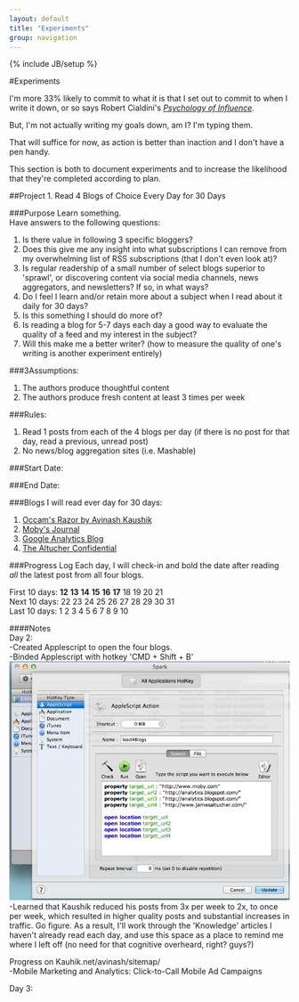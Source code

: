 ```yaml
---
layout: default
title: "Experiments"
group: navigation
---
```

{% include JB/setup %}

#Experiments

I'm more 33% likely to commit to what it is that I set out to commit to when I write it down, or so says Robert Cialdini's [_Psychology of Influence_](http://www.amazon.com/Influence-Psychology-Persuasion-Business-Essentials/dp/006124189X). 

But, I'm not actually writing my goals down, am I? I'm typing them.  

That will suffice for now, as action is better than inaction and I don't have a pen handy.  

This section is both to document experiments and to increase the likelihood that they're completed according to plan.  

##Project 1. Read 4 Blogs of Choice Every Day for 30 Days  

###Purpose
Learn something.  
Have answers to the following questions:  
1. Is there value in following 3 specific bloggers?  
2. Does this give me any insight into what subscriptions I can remove from my overwhelming list of RSS subscriptions (that I don't even look at)?  
3. Is regular readership of a small number of select blogs superior to 'sprawl', or discovering content via social media channels, news aggregators, and newsletters? If so, in what ways?  
4. Do I feel I learn and/or retain more about a subject when I read about it daily for 30 days?  
5. Is this something I should do more of?  
6. Is reading a blog for 5-7 days each day a good way to evaluate the quality of a feed and my interest in the subject?  
7. Will this make me a better writer?  (how to measure the quality of one's writing is another experiment entirely)  

###3Assumptions:
1. The authors produce thoughtful content  
2. The authors produce fresh content at least 3 times per week  

###Rules:
1. Read 1 posts from each of the 4 blogs per day (if there is no post for that day, read a previous, unread post)
2. No news/blog aggregation sites  (i.e. Mashable)  

###Start Date:  

###End Date:  

###Blogs I will read ever day for 30 days:  
1. [Occam's Razor by Avinash Kaushik](http://www.kaushik.net/avinash/)
2. [Moby's Journal](http://www.moby.com/journal)
3. [Google Analytics Blog](http://analytics.blogspot.com/)
4. [The Altucher Confidential](http://www.jamesaltucher.com/)

###Progress Log
Each day, I will check-in and bold the date after reading _all_ the latest post from all four blogs.  

First 10 days: **12** **13** **14** **15** **16** **17** 18 19 20 21  
Next 10 days: 22 23 24 25 26 27 28 29 30 31  
Last 10 days: 1 2 3 4 5 6 7 8 9 10  

####Notes  
Day 2:  
-Created Applescript to open the four blogs.  
-Binded Applescript with hotkey 'CMD + Shift + B'  
![Open Four Blogs Script](/assets/images/script-open-blogs.png)
-Learned that Kaushik reduced his posts from 3x per week to 2x, to once per week, which resulted in higher quality posts and substantial increases in traffic. Go figure. As a result, I'll work through the 'Knowledge' articles I haven't already read each day, and use this space as a place to remind me where I left off (no need for that cognitive overheard, right? guys?)  

Progress on Kauhik.net/avinash/sitemap/  
-Mobile Marketing and Analytics: Click-to-Call Mobile Ad Campaigns  

Day 3:  

